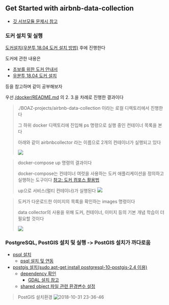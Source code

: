 ## Get Started with airbnb-data-collection

- [깃 서브모듈 문제시 참고](http://blog.naver.com/PostView.nhn?blogId=tommybee&logNo=220840604103&parentCategoryNo=&categoryNo=90&viewDate=&isShowPopularPosts=true&from=search)


### 도커 설치 및 실행
[도커설치(우분투 18.04 도커 설치 방법)](https://blog.cosmosfarm.com/archives/248/%EC%9A%B0%EB%B6%84%ED%88%AC-18-04-%EB%8F%84%EC%BB%A4-docker-%EC%84%A4%EC%B9%98-%EB%B0%A9%EB%B2%95/) 후에 진행한다

도커에 관한 내용은 

- [초보를 위한 도커 안내서](https://subicura.com/2017/01/19/docker-guide-for-beginners-1.html) 
- [우분투 18.04 도커 설치](https://blog.cosmosfarm.com/archives/248/%EC%9A%B0%EB%B6%84%ED%88%AC-18-04-%EB%8F%84%EC%BB%A4-docker-%EC%84%A4%EC%B9%98-%EB%B0%A9%EB%B2%95/)


등을 참고하며 같이 공부해보자

우선 [/docker/README.md](https://github.com/tomslee/airbnb-data-collection/blob/462bac4719c6cddae586d3b23f6f9a5fd2fd3693/docker/README.md) 의 2. 3.을 차례로 진행한 결과이다

> ./BOAZ-projects/airbnb-data-collection 이라는 로컬 디렉토리에서 진행한다
>
> 그 하위 docker 디렉토리에 진입해 ps 명령으로 실행 중인 컨테이너 목록을 본다
>
> 아래와 같이 airbnbcollector 라는 이름으로 2개의 컨테이너가 실행되고 있다
>
> ![](https://user-images.githubusercontent.com/38183218/47371747-4d915f00-d723-11e8-8e7a-a6ba44386c61.png)

>  docker-compose up 명령의 결과이다
>
>  docker-compose는 컨테이너 여럿을 사용하는 도커 애플리케이션을 정의하고 실행하는 도구이다 [참고: 도커 컴포스 활용법](http://raccoonyy.github.io/docker-usages-for-dev-environment-setup/)
>
> up으로 서비스(멀티 컨테이너)가 실행된다
>![](https://user-images.githubusercontent.com/38183218/47370961-d27b7900-d721-11e8-81a2-18aa5c077d4b.png)

> 도커가 다운로드한 이미지의 목록을 확인하는 images 명령이다
>
> data collector의 사용을 위해 도커, 컨테이너, 이미지 등의 기본 개념 학습이 더 필요할 것이다
>
>![](https://user-images.githubusercontent.com/38183218/47371748-4e29f580-d723-11e8-9230-1aef26720657.png)


### PostgreSQL, PostGIS 설치 및 실행 -> PostGIS 설치가 까다로움
- [psql 설치](http://moomini.tistory.com/88)
  - [psql 설치 및 연동](https://wikidocs.net/7385)
- [postgis 설치(sudo apt-get install postgresql-10-postgis-2.4 이용)](http://paintitcode.tistory.com/35)
  - [dependency 확인](https://postgis.net/docs/manual-2.4/postgis-ko_KR.html#install_short_version)
    - [GDAL 설치 참고](http://ngee.tistory.com/350)
  - [shared object 파일 관련 환경변수 설정](http://adnoctum.tistory.com/541)

> PostGIS 설치환경
> ![2018-10-31 23-36-46](https://user-images.githubusercontent.com/38183218/47796467-be5dfa00-dd67-11e8-9d17-ca6c989b32c0.png)

